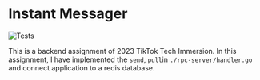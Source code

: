 # Instant Messager

![Tests](https://github.com/Echomo-Xinyu/Instant-Messager/actions/workflows/test.yml/badge.svg)

This is a backend assignment of 2023 TikTok Tech Immersion. In this assignment, I have implemented the `send`, `pull`in `./rpc-server/handler.go` and connect application to a redis database.
